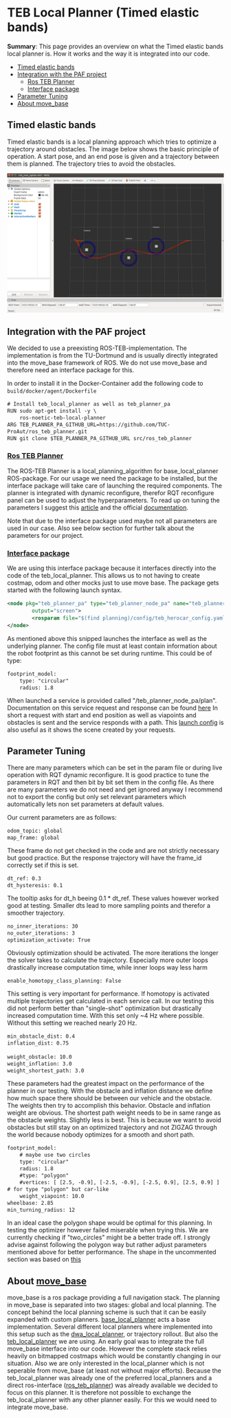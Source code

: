 
# TEB Local Planner (Timed elastic bands)

**Summary**: This page provides an overview on what the Timed elastic bands local planner is.
How it works and the way it is integrated into our code.

- [Timed elastic bands](#timed-elastic-bands)
- [Integration with the PAF project](#integration-with-the-paf-project)
  - [Ros TEB Planner](#ros-teb-planner)
  - [Interface package](#interface-package)
- [Parameter Tuning](#parameter-tuning)
- [About move\_base](#about-move_base)

## Timed elastic bands

Timed elastic bands is a local planning approach which tries to optimize a trajectory around obstacles.
The image below shows the basic principle of operation.
A start pose, and an end pose is given and a trajectory between them is planned.
The trajectory tries to avoid the obstacles.

![MISSING: TEB-Example](./../assets/acting/single_teb.png)

## Integration with the PAF project

We decided to use a preexisting ROS-TEB-implementation.
The implementation is from the TU-Dortmund and is usually directly integrated into the move_base framework of ROS.
We do not use move_base and therefore need an interface package for this.

In order to install it in the Docker-Container add the following code to `build/docker/agent/Dockerfile`

```
# Install teb_local_planner as well as teb_planner_pa
RUN sudo apt-get install -y \
    ros-noetic-teb-local-planner
ARG TEB_PLANNER_PA_GITHUB_URL=https://github.com/TUC-ProAut/ros_teb_planner.git
RUN git clone $TEB_PLANNER_PA_GITHUB_URL src/ros_teb_planner
```

### [Ros TEB Planner](http://wiki.ros.org/teb_local_planner)

The ROS-TEB Planner is a local_planning_algorithm for base_local_planner ROS-package.
For our usage we need the package to be installed, but the interface package will take care of launching the required components.
The planner is integrated with dynamic reconfigure, therefor RQT reconfigure panel can be used to adjust the hyperparameters.
To read up on tuning the parameters I suggest this [article](https://mowito-navstack.readthedocs.io/en/latest/step_5c.html) and the official [documentation](http://wiki.ros.org/teb_local_planner).

Note that due to the interface package used maybe not all parameters are used in our case.
Also see below section for further talk about the parameters for our project.

### [Interface package](https://github.com/TUC-ProAut/ros_teb_planner)

We are using this interface package because it interfaces directly into the code of the teb_local_planner.
This allows us to not having to create costmap, odom and other mocks just to use move base.
The package gets started with the following launch syntax.

```xml
<node pkg="teb_planner_pa" type="teb_planner_node_pa" name="teb_planner_node_pa"
        output="screen">
        <rosparam file="$(find planning)/config/teb_herocar_config.yaml" command="load" />
</node>
```

As mentioned above this snipped launches the interface as well as the underlying planner.
The config file must at least contain information about the robot footprint as this cannot be set during runtime.
This could be of type:

```param
footprint_model:
    type: "circular"
    radius: 1.8
```

When launched a service is provided called "/teb_planner_node_pa/plan".
Documentation on this service request and response can be found [here](https://github.com/TUC-ProAut/ros_teb_planner/tree/main/teb_planner_pa_msgs)
In short a request with start and end position as well as viapoints and obstacles is sent and the service responds with a path.
This [launch config](https://github.com/TUC-ProAut/ros_teb_planner/blob/main/teb_planner_pa/launch/rviz.launch) is also useful as it shows the scene created by your requests.

## Parameter Tuning

There are many parameters which can be set in the param file or during live operation with RQT dynamic reconfigure.
It is good practice to tune the parameters in RQT and then bit by bit set them in the config file.
As there are many parameters we do not need and get ignored anyway I recommend not to export the config but only set relevant parameters which automatically lets non set parameters at default values.

Our current parameters are as follows:

```param
odom_topic: global
map_frame: global
```

These frame do not get checked in the code and are not strictly necessary but good practice.
But the response trajectory will have the frame_id correctly set if this is set.

```param
dt_ref: 0.3
dt_hysteresis: 0.1
```

The tooltip asks for dt_h beeing 0.1 * dt_ref.
These values however worked good at testing.
Smaller dts lead to more sampling points and therefor a smoother trajectory.

```param
no_inner_iterations: 30
no_outer_iterations: 3
optimization_activate: True
```

Obviously optimization should be activated.
The more iterations the longer the solver takes to calculate the trajectory.
Especially more outer loops drastically increase computation time, while inner loops way less harm

```param
enable_homotopy_class_planning: False
```

This setting is very important for performance.
If homotopy is activated multiple trajectories get calculated in each service call.
In our testing this did not perform better than "single-shot" optimization but drastically increased computation time.
With this set only ~4 Hz where possible.
Without this setting we reached nearly 20 Hz.

```param
min_obstacle_dist: 0.4
inflation_dist: 0.75

weight_obstacle: 10.0 
weight_inflation: 3.0
weight_shortest_path: 3.0
```

These parameters had the greatest impact on the performance of the planner in our testing.
With the obstacle and inflation distance we define how much space there should be between our vehicle and the obstacle.
The weights then try to accomplish this behavior.
Obstacle and inflation weight are obvious.
The shortest path weight needs to be in same range as the obstacle weights.
Slightly less is best.
This is because we want to avoid obstacles but still stay on an optimized trajectory and not ZIGZAG through the world because nobody optimizes for a smooth and short path.

```param
footprint_model:
    # maybe use two circles
    type: "circular"
    radius: 1.8
    #type: "polygon"
    #vertices: [ [2.5, -0.9], [-2.5, -0.9], [-2.5, 0.9], [2.5, 0.9] ] # for type "polygon" but car-like
    weight_viapoint: 10.0
wheelbase: 2.85               
min_turning_radius: 12        
```

In an ideal case the polygon shape would be optimal for this planning.
In testing the optimizer however failed miserable when trying this.
We are currently checking if "two_circles" might be a better trade off.
I strongly advise against following the polygon way but rather adjust parameters mentioned above for better performance.
The shape in the uncommented section was based on [this](https://www.motortrend.com/cars/lincoln/mkz/2020/specs/?trim=Base+Sedan)

## About [move_base](http://wiki.ros.org/move_base)

move_base is a ros package providing a full navigation stack.
The planning in move_base is separated into two stages: global and local planning.
The concept behind the local planning scheme is such that it can be easily expanded with custom planners.
[base_local_planner](http://wiki.ros.org/base_local_planner) acts a base implementation.
Several different local planners where implemented into this setup such as the [dwa_local_planner](http://wiki.ros.org/dwa_local_planner), or trajectory rollout.
But also the [teb_local_planner](http://wiki.ros.org/teb_local_planner) we are using.
An early goal was to integrate the full move_base interface into our code.
However the complete stack relies heavily on bitmapped costmaps which would be constantly changing in our situation. Also we are only interested in the local_planner which is not seperable from move_base (at least not without major efforts).
Because the teb_local_planner was already one of the preferred local_planners and a direct ros-interface ([ros_teb_planner](https://github.com/TUC-ProAut/ros_teb_planner)) was already available we decided to focus on this planner.
It is therefore not possible to exchange the teb_local_planner with any other planner easily.
For this we would need to integrate move_base.
